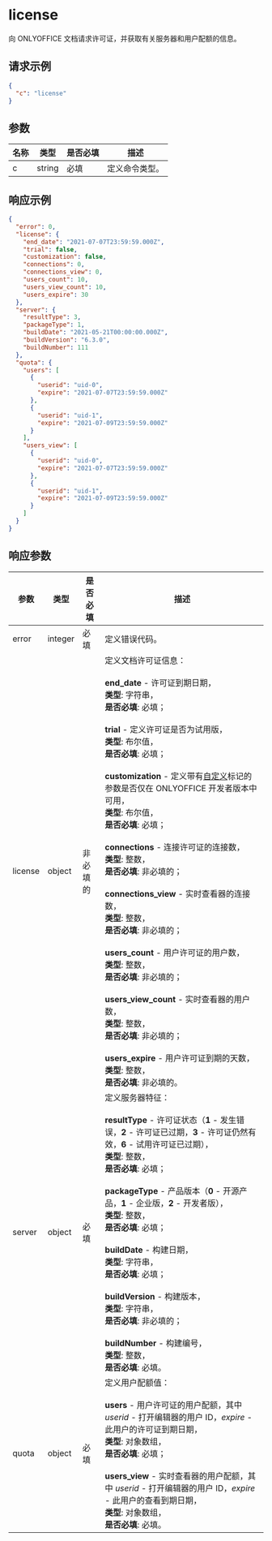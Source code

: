 ﻿# license

向 ONLYOFFICE 文档请求许可证，并获取有关服务器和用户配额的信息。

## 请求示例

``` json
{
  "c": "license"
}
```

## 参数

| 名称 | 类型   | 是否必填 | 描述               |
| ---- | ------ | -------- | ------------------------- |
| c    | string | 必填 | 定义命令类型。 |

## 响应示例

``` json
{
  "error": 0,
  "license": {
    "end_date": "2021-07-07T23:59:59.000Z",
    "trial": false,
    "customization": false,
    "connections": 0,
    "connections_view": 0,
    "users_count": 10,
    "users_view_count": 10,
    "users_expire": 30
  },
  "server": {
    "resultType": 3,
    "packageType": 1,
    "buildDate": "2021-05-21T00:00:00.000Z",
    "buildVersion": "6.3.0",
    "buildNumber": 111
  },
  "quota": {
    "users": [
      {
        "userid": "uid-0",
        "expire": "2021-07-07T23:59:59.000Z"
      },
      {
        "userid": "uid-1",
        "expire": "2021-07-09T23:59:59.000Z"
      }
    ],
    "users_view": [
      {
        "userid": "uid-0",
        "expire": "2021-07-07T23:59:59.000Z"
      },
      {
        "userid": "uid-1",
        "expire": "2021-07-09T23:59:59.000Z"
      }
    ]
  }
}
```

## 响应参数

| 参数 | 类型    | 是否必填 | 描述                                                                                                                                                                                                                                                                                                                                                                                                                                                                                                                                                                                                                                                                                                                                                                                                                                                                                                                                                                                                                                                                                                                                                                                  |
| --------- | ------- | -------- | -------------------------------------------------------------------------------------------------------------------------------------------------------------------------------------------------------------------------------------------------------------------------------------------------------------------------------------------------------------------------------------------------------------------------------------------------------------------------------------------------------------------------------------------------------------------------------------------------------------------------------------------------------------------------------------------------------------------------------------------------------------------------------------------------------------------------------------------------------------------------------------------------------------------------------------------------------------------------------------------------------------------------------------------------------------------------------------------------------------------------------------------------------------------------------------------- |
| error     | integer | 必填 | 定义错误代码。                                                                                                                                                                                                                                                                                                                                                                                                                                                                                                                                                                                                                                                                                                                                                                                                                                                                                                                                                                                                                                                                                                                                                                      |
| license   | object  | 非必填的 | 定义文档许可证信息：<br /><br />**end\_date** - 许可证到期日期，<br />**类型**: 字符串，<br />**是否必填**: 必填；<br /><br />**trial** - 定义许可证是否为试用版，<br />**类型**: 布尔值，<br />**是否必填**: 必填；<br /><br />**customization** - 定义带有[自定义](../../usage-api/config/editor/customization/customization-standard-branding.md#customer)标记的参数是否仅在 ONLYOFFICE 开发者版本中可用，<br />**类型**: 布尔值，<br />**是否必填**: 必填；<br /><br />**connections** - 连接许可证的连接数，<br />**类型**: 整数，<br />**是否必填**: 非必填的；<br /><br />**connections\_view** - 实时查看器的连接数，<br />**类型**: 整数，<br />**是否必填**: 非必填的；<br /><br />**users\_count** - 用户许可证的用户数，<br />**类型**: 整数，<br />**是否必填**: 非必填的；<br /><br />**users\_view\_count** - 实时查看器的用户数，<br />**类型**: 整数，<br />**是否必填**: 非必填的；<br /><br />**users\_expire** - 用户许可证到期的天数，<br />**类型**: 整数，<br />**是否必填**: 非必填的。 |
| server    | object  | 必填 | 定义服务器特征：<br /><br />**resultType** - 许可证状态（**1** - 发生错误，**2** - 许可证已过期，**3** - 许可证仍然有效，**6** - 试用许可证已过期），<br />**类型**: 整数，<br />**是否必填**: 必填；<br /><br />**packageType** - 产品版本（**0** - 开源产品，**1** - 企业版，**2** - 开发者版），<br />**类型**: 整数，<br />**是否必填**: 必填；<br /><br />**buildDate** - 构建日期，<br />**类型**: 字符串，<br />**是否必填**: 必填；<br /><br />**buildVersion** - 构建版本，<br />**类型**: 字符串，<br />**是否必填**: 非必填的；<br /><br />**buildNumber** - 构建编号，<br />**类型**: 整数，<br />**是否必填**: 必填。                                                                                                                                                                                                                                                                                                                                                                                                                                          |
| quota     | object  | 必填 | 定义用户配额值：<br /><br />**users** - 用户许可证的用户配额，其中 *userid* - 打开编辑器的用户 ID，*expire* - 此用户的许可证到期日期，<br />**类型**: 对象数组，<br />**是否必填**: 必填；<br /><br />**users\_view** - 实时查看器的用户配额，其中 *userid* - 打开编辑器的用户 ID，*expire* - 此用户的查看到期日期，<br />**类型**: 对象数组，<br />**是否必填**: 必填。                                                                                                                                                                                                                                                                                                                                                                                                                                                                                                                                                                                                                                                                                         |
